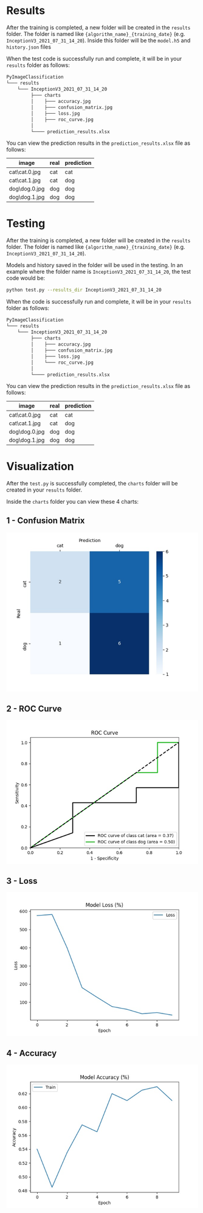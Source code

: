 # Results
After the training is completed, a new folder will be created in the `results` folder. 
The folder is named like `{algorithm_name}_{training_date}`
(e.g. `InceptionV3_2021_07_31_14_20`). Inside this folder will be the `model.h5` and `history.json` files


When the test code is successfully run and complete, 
it will be in your `results` folder as follows:

```
PyImageClassification
└─── results
    └─── InceptionV3_2021_07_31_14_20
         ├─── charts   
         │    ├─── accuracy.jpg
         │    ├─── confusion_matrix.jpg
         │    ├─── loss.jpg
         │    ├─── roc_curve.jpg
         │    
         └──── prediction_results.xlsx
```

You can view the prediction results in the `prediction_results.xlsx` file as follows:

|image|real|prediction|
|--- |--- |--- |
cat\cat.0.jpg| cat| cat
cat\cat.1.jpg| cat| dog
dog\dog.0.jpg| dog| dog
dog\dog.1.jpg| dog| dog

# Testing

After the training is completed, a new folder will be created in the `results` folder. The folder is named like `{algorithm_name}_{training_date}`
(e.g. `InceptionV3_2021_07_31_14_20`).

Models and history saved in the folder will be used in the testing. In an example where the folder name is `InceptionV3_2021_07_31_14_20`, the test code would be:

```sh
python test.py --results_dir InceptionV3_2021_07_31_14_20
```

When the code is successfully run and complete, it will be in your `results` folder as follows:

```
PyImageClassification
└─── results
    └─── InceptionV3_2021_07_31_14_20
         ├─── charts   
         │    ├─── accuracy.jpg
         │    ├─── confusion_matrix.jpg
         │    ├─── loss.jpg
         │    └─── roc_curve.jpg
         │    
         └──── prediction_results.xlsx
```

You can view the prediction results in the `prediction_results.xlsx` file as follows:

|image|real|prediction|
|--- |--- |--- |
cat\cat.0.jpg| cat| cat
cat\cat.1.jpg| cat| dog
dog\dog.0.jpg| dog| dog
dog\dog.1.jpg| dog| dog


# Visualization
After the `test.py` is successfully completed, 
the `charts` folder will be created in your `results` folder.

Inside the `charts` folder you can view these 4 charts:

## 1 - Confusion Matrix
![Example confusion matrix](../docs/confusion_matrix.jpg)
## 2 - ROC Curve
![Example roc curve](../docs/roc_curve.jpg)
## 3 - Loss
![Example loss chart](../docs/loss.jpg)
## 4 - Accuracy
![Example accuracy chart](../docs/accuracy.jpg)

